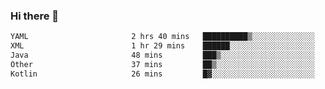 ### Hi there 👋

<!--START_SECTION:waka-->

```txt
YAML                       2 hrs 40 mins   ██████████▒░░░░░░░░░░░░░░   41.99 %
XML                        1 hr 29 mins    ██████░░░░░░░░░░░░░░░░░░░   23.39 %
Java                       48 mins         ███▒░░░░░░░░░░░░░░░░░░░░░   12.73 %
Other                      37 mins         ██▒░░░░░░░░░░░░░░░░░░░░░░   09.94 %
Kotlin                     26 mins         █▓░░░░░░░░░░░░░░░░░░░░░░░   06.82 %
```

<!--END_SECTION:waka-->

<!--
**jerry-shao/jerry-shao** is a ✨ _special_ ✨ repository because its `README.md` (this file) appears on your GitHub profile.

Here are some ideas to get you started:

- 🔭 I’m currently working on ...
- 🌱 I’m currently learning ...
- 👯 I’m looking to collaborate on ...
- 🤔 I’m looking for help with ...
- 💬 Ask me about ...
- 📫 How to reach me: ...
- 😄 Pronouns: ...
- ⚡ Fun fact: ...
-->
